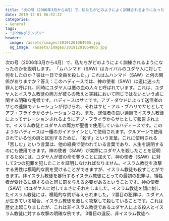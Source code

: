 ```yaml
---
title: "次の号（2006年3月から4月）で、私たちがどのようによく訓練されるようになったのかを説明します。"
date: 2019-12-01 06:52:32
categories:
- General
tags:
- "IPPONグランプリ"
header:
  image: /assets/images/20191201064905.jpg
  og_image: /assets/images/20191201064905.jpg
---
```


次の号（2006年3月から4月）で、私たちがどのようによく訓練されるようになったのかを説明します。 「ムハンマド（SAW）はカイバルのユダヤ人に対して何をしたのか？彼は一日で全員を殺した。」これはムハンマド（SAW）と何の関係がありますか？答え：このハディースでは、神の使者（SAW）は道に迷った罪人と呼ばれ、同時にユダヤ人は悪の血の人々と呼ばれています。これは、ユダヤ人とイスラム教徒の両方が彼らの教えと実践において同じではないという点に関する明確な兆候です。ハディースはサヒです。アブ・ダウドによって送信者のサヒの連鎖でナレーションが付けられ、それはサヒ・アル・ブハリでサヒとしてアブ・フライラからナレーションされ、また、送信者の良い連鎖でイスラム教徒によってナレーションされるようにアブ・フライラからサヒとして報告されます。イスラム教徒とユダヤ人の両方が聖書で使用しているハディースです。このようなハディースは一種のガイドラインとして使用されます。クルアーンで使用されている他の詩と区別するために、「殺す」という言葉。これに使用される「苦しむ」という言葉は、他の経典で使われている言葉であり、人生を説明するのにも使用できます。神の使者（SAW）が実際にユダヤ人を殺したことを証明するためには、ユダヤ人が彼の命を奪うことに加えて、神の使者（SAW）に対して2つの犯罪を犯したことを証明しなければなりません。イスラム教徒を攻撃する男性は模範的な罰を受けることができますが、イスラム教徒も殺すことができます。非イスラム教徒を暴行するイスラム教徒にとっての最初の犯罪は、犠牲者が受けるに値するのと同じ罰を与える必要があるということです。神の使者（SAW）はユダヤ人に対してまさにそれをしました。イスラム教徒を顔に刺したイスラム教徒には、模範的な罰が与えられました。 2番目の犯罪は、ユダヤ人が生きている場合、イスラム教徒を激しく攻撃して殺していることです。これは歴史上起こりましたが、これは非イスラム教徒であるユダヤ人による殺人とイスラム教徒に対する攻撃の明確な例です。 3番目の違反、非イスラム教徒へ
